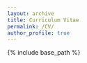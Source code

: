 ```yaml
---
layout: archive
title: Curriculum Vitae
permalink: /CV/
author_profile: true
---
```


{% include base_path %}
